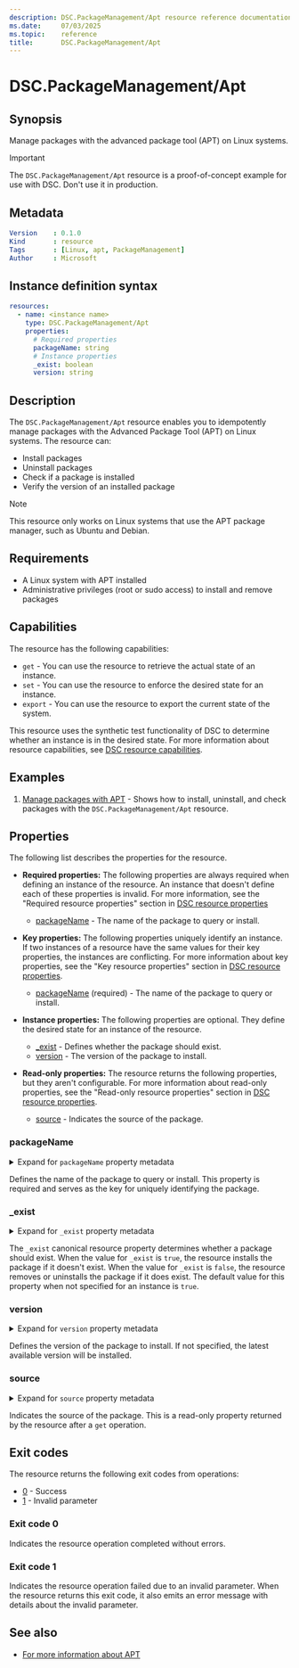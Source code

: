 ```yaml
---
description: DSC.PackageManagement/Apt resource reference documentation
ms.date:     07/03/2025
ms.topic:    reference
title:       DSC.PackageManagement/Apt
---
```


# DSC.PackageManagement/Apt

## Synopsis

Manage packages with the advanced package tool (APT) on Linux systems.

> [!IMPORTANT]
> The `DSC.PackageManagement/Apt` resource is a proof-of-concept example
> for use with DSC. Don't use it in production.

## Metadata

```yaml
Version    : 0.1.0
Kind       : resource
Tags       : [Linux, apt, PackageManagement]
Author     : Microsoft
```

## Instance definition syntax

```yaml
resources:
  - name: <instance name>
    type: DSC.PackageManagement/Apt
    properties:
      # Required properties
      packageName: string
      # Instance properties
      _exist: boolean
      version: string
```

## Description

The `DSC.PackageManagement/Apt` resource enables you to idempotently manage packages with the
Advanced Package Tool (APT) on Linux systems. The resource can:

- Install packages
- Uninstall packages
- Check if a package is installed
- Verify the version of an installed package

> [!NOTE]
> This resource only works on Linux systems that use the APT package manager, such as Ubuntu and
> Debian.

## Requirements

- A Linux system with APT installed
- Administrative privileges (root or sudo access) to install and remove packages

## Capabilities

The resource has the following capabilities:

- `get` - You can use the resource to retrieve the actual state of an instance.
- `set` - You can use the resource to enforce the desired state for an instance.
- `export` - You can use the resource to export the current state of the system.

This resource uses the synthetic test functionality of DSC to determine whether an instance is in
the desired state. For more information about resource capabilities, see
[DSC resource capabilities][00].

## Examples

1. [Manage packages with APT](./examples/manage-packages-with-apt.md) - Shows how to install,
   uninstall, and check packages with the `DSC.PackageManagement/Apt` resource.

## Properties

The following list describes the properties for the resource.

- **Required properties:** <a id="required-properties"></a> The following properties are always
  required when defining an instance of the resource. An instance that doesn't define each of these
  properties is invalid. For more information, see the "Required resource properties" section in
  [DSC resource properties][01]

  - [packageName](#packagename) - The name of the package to query or install.

- **Key properties:** <a id="key-properties"></a> The following properties uniquely identify an
  instance. If two instances of a resource have the same values for their key properties, the
  instances are conflicting. For more information about key properties, see the "Key resource
  properties" section in [DSC resource properties][02].

  - [packageName](#packagename) (required) - The name of the package to query or install.

- **Instance properties:** <a id="instance-properties"></a> The following properties are optional.
  They define the desired state for an instance of the resource.

  - [_exist](#_exist) - Defines whether the package should exist.
  - [version](#version) - The version of the package to install.

- **Read-only properties:** <a id="read-only-properties"></a> The resource returns the following
  properties, but they aren't configurable. For more information about read-only properties, see
  the "Read-only resource properties" section in [DSC resource properties][03].

  - [source](#source) - Indicates the source of the package.

### packageName

<details><summary>Expand for <code>packageName</code> property metadata</summary>

```yaml
Type             : string
IsRequired       : true
IsKey            : true
IsReadOnly       : false
IsWriteOnly      : false
```

</details>

Defines the name of the package to query or install. This property is required and serves as the
key for uniquely identifying the package.

### _exist

<details><summary>Expand for <code>_exist</code> property metadata</summary>

```yaml
Type             : boolean
IsRequired       : false
IsKey            : false
IsReadOnly       : false
IsWriteOnly      : false
DefaultValue     : true
```

</details>

The `_exist` canonical resource property determines whether a package should exist. When the value
for `_exist` is `true`, the resource installs the package if it doesn't exist. When the value for
`_exist` is `false`, the resource removes or uninstalls the package if it does exist. The default
value for this property when not specified for an instance is `true`.

### version

<details><summary>Expand for <code>version</code> property metadata</summary>

```yaml
Type             : string
IsRequired       : false
IsKey            : false
IsReadOnly       : false
IsWriteOnly      : false
```

</details>

Defines the version of the package to install. If not specified, the latest available version will
be installed.

### source

<details><summary>Expand for <code>source</code> property metadata</summary>

```yaml
Type             : string
IsRequired       : false
IsKey            : false
IsReadOnly       : true
IsWriteOnly      : false
```

</details>

Indicates the source of the package. This is a read-only property returned by the resource after a
`get` operation.

## Exit codes

The resource returns the following exit codes from operations:

- [0](#exit-code-0) - Success
- [1](#exit-code-1) - Invalid parameter

### Exit code 0

Indicates the resource operation completed without errors.

### Exit code 1

Indicates the resource operation failed due to an invalid parameter. When the resource returns this
exit code, it also emits an error message with details about the invalid parameter.

## See also

- [For more information about APT](https://wiki.debian.org/Apt)

<!-- Link definitions -->
[00]: ../../../../../concepts/resources/capabilities.md
[01]: ../../../../../concepts/resources/properties.md#required-resource-properties
[02]: ../../../../../concepts/resources/properties.md#key-resource-properties
[03]: ../../../../../concepts/resources/properties.md#read-only-resource-properties
